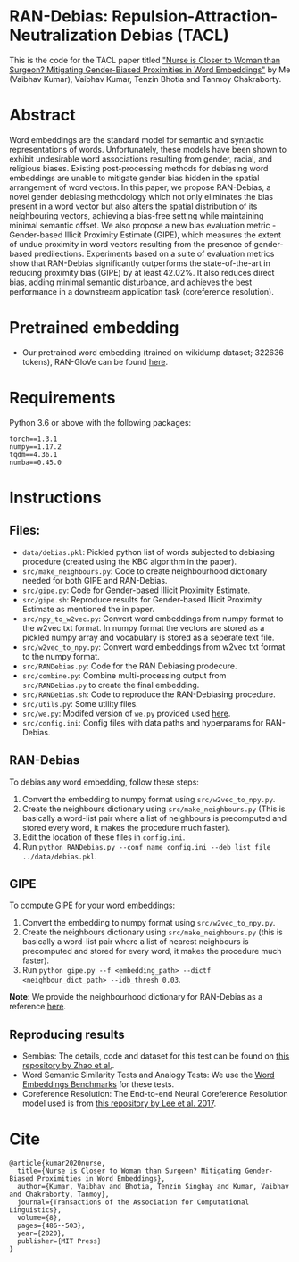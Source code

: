 # RAN-Debias: Repulsion-Attraction-Neutralization Debias (TACL)
This is the code for the TACL paper titled ["Nurse is Closer to Woman than Surgeon? Mitigating Gender-Biased Proximities in Word Embeddings"](https://arxiv.org/abs/2006.01938) by Me (Vaibhav Kumar), Vaibhav Kumar, Tenzin Bhotia and Tanmoy Chakraborty. 

# Abstract
Word embeddings are the standard model for semantic and syntactic representations of words. Unfortunately, these models have been shown to exhibit undesirable word associations resulting from gender, racial, and religious biases. Existing post-processing methods for debiasing word embeddings are unable to mitigate gender bias hidden in the spatial arrangement of word vectors. In this paper, we propose RAN-Debias, a novel gender debiasing methodology which not only eliminates the bias present in a word vector but also alters the spatial distribution of its neighbouring vectors, achieving a bias-free setting while maintaining minimal semantic offset. We also propose a new bias evaluation metric - Gender-based Illicit Proximity Estimate (GIPE), which measures the extent of undue proximity in word vectors resulting from the presence of gender-based predilections. Experiments based on a suite of evaluation metrics show that RAN-Debias significantly outperforms the state-of-the-art in reducing proximity bias (GIPE) by at least 42.02\%. It also reduces direct bias, adding minimal semantic disturbance, and achieves the best performance in a downstream application task (coreference resolution).


# Pretrained embedding
- Our pretrained word embedding (trained on wikidump dataset; 322636 tokens), RAN-GloVe can be found [here](https://drive.google.com/drive/folders/14yebEnP4kXHsTisfbeWxzo0J42O54QtD?usp=sharing).


# Requirements
Python 3.6 or above with the following packages:
```
torch==1.3.1
numpy==1.17.2
tqdm==4.36.1
numba==0.45.0
```

# Instructions
## Files:
- `data/debias.pkl`: Pickled python list of words subjected to debiasing procedure (created using the KBC algorithm in the paper). 
- `src/make_neighbours.py`: Code to create neighbourhood dictionary needed for both GIPE and RAN-Debias.
- `src/gipe.py`: Code for Gender-based Illicit Proximity Estimate.
- `src/gipe.sh`: Reproduce results for Gender-based Illicit Proximity Estimate as mentioned the in paper. 
- `src/npy_to_w2vec.py`: Convert word embeddings from numpy format to the w2vec txt format. In numpy format the vectors are stored as a pickled numpy array and vocabulary is stored as a seperate text file.
- `src/w2vec_to_npy.py`: Convert word embeddings from w2vec txt format to the numpy format.
- `src/RANDebias.py`: Code for the RAN Debiasing prodecure.
- `src/combine.py`: Combine multi-processing output from `src/RANDebias.py` to create the final embedding.
- `src/RANDebias.sh`: Code to reproduce the RAN-Debiasing procedure.
- `src/utils.py`: Some utility files.
- `src/we.py`: Modifed version of `we.py` provided used [here](https://github.com/tolga-b/debiaswe).
- `src/config.ini`: Config files with data paths and hyperparams for RAN-Debias.

## RAN-Debias
To debias any word embedding, follow these steps:
1. Convert the embedding to numpy format using `src/w2vec_to_npy.py`.
2. Create the neighbours dictionary using `src/make_neighbours.py` (This is basically a word-list pair where a list of neighbours is precomputed and stored every word, it makes the procedure much faster).
3. Edit the location of these files in `config.ini`.
4. Run `python RANDebias.py --conf_name config.ini --deb_list_file ../data/debias.pkl`.

## GIPE
To compute GIPE for your word embeddings:
1. Convert the embedding to numpy format using `src/w2vec_to_npy.py`.
2. Create the neighbours dictionary using `src/make_neighbours.py` (this is basically a word-list pair where a list of nearest neighbours is precomputed and stored for every word, it makes the procedure much faster).
4. Run `python gipe.py --f <embedding_path> --dictf <neighbour_dict_path> --idb_thresh 0.03`.

**Note**: We provide the neighbourhood dictionary for RAN-Debias as a reference [here](https://drive.google.com/drive/folders/14yebEnP4kXHsTisfbeWxzo0J42O54QtD?usp=sharing).

## Reproducing results
- Sembias: The details, code and dataset for this test can be found on [this repository by Zhao et al.](https://github.com/uclanlp/gn_glove/).
- Word Semantic Similarity Tests and Analogy Tests: We use the [Word Embeddings Benchmarks](https://github.com/kudkudak/word-embeddings-benchmarks/) for these tests.
- Coreference Resolution: The End-to-end Neural Coreference Resolution model used is from [this repository by Lee et al. 2017](https://github.com/kentonl/e2e-coref/tree/e2e).

# Cite
```
@article{kumar2020nurse,
  title={Nurse is Closer to Woman than Surgeon? Mitigating Gender-Biased Proximities in Word Embeddings},
  author={Kumar, Vaibhav and Bhotia, Tenzin Singhay and Kumar, Vaibhav and Chakraborty, Tanmoy},
  journal={Transactions of the Association for Computational Linguistics},
  volume={8},
  pages={486--503},
  year={2020},
  publisher={MIT Press}
}
```
